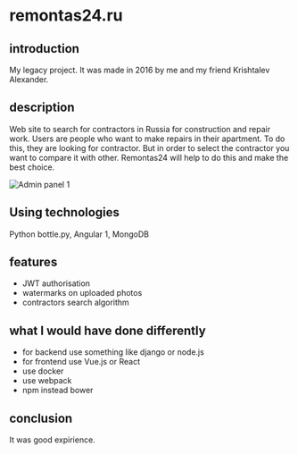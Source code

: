 # remontas24.ru
## introduction
My legacy project. It was made in 2016 by me and my friend Krishtalev Alexander.

## description
Web site to search for contractors in Russia for construction and repair work. Users are people who want to make repairs in their apartment. To do this, they are looking for contractor. But in order to select the contractor you want to compare it with other. Remontas24 will help to do this and make the best choice.

![Admin panel 1](/../screenshots/screenshots/adminpanel/adminka1.png?raw=true "Admin panel 1")

## Using technologies
Python bottle.py, Angular 1, MongoDB

## features
* JWT authorisation
* watermarks on uploaded photos
* contractors search algorithm

## what I would have done differently
* for backend use something like django or node.js
* for frontend use Vue.js or React
* use docker
* use webpack
* npm instead bower

## conclusion
It was good expirience.

